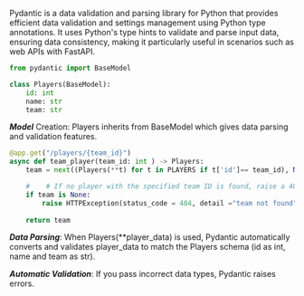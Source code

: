 Pydantic is a data validation and parsing library for Python that provides efficient data validation and settings management using Python type annotations. It uses Python's type hints to validate and parse input data, ensuring data consistency, making it particularly useful in scenarios such as web APIs with FastAPI.

```python
from pydantic import BaseModel

class Players(BaseModel):
    id: int
    name: str
    team: str
```
***Model*** Creation: Players inherits from BaseModel which gives data parsing and validation features.

```python
@app.get("/players/{team_id}")
async def team_player(team_id: int ) -> Players:
    team = next((Players(**t) for t in PLAYERS if t['id']== team_id), None)

    #    # If no player with the specified team ID is found, raise a 404 error
    if team is None:
        raise HTTPException(status_code = 404, detail ="team not found")
        
    return team
```
***Data Parsing***: When Players(**player_data) is used, Pydantic automatically converts and validates player_data to match the Players schema (id as int, name and team as str).

***Automatic Validation***: If you pass incorrect data types, Pydantic raises errors.